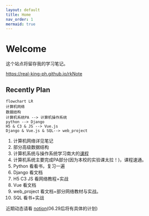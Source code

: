 ```yaml
---
layout: default
title: Home
nav_order: 1
mermaid: true
---
```


# Welcome

这个站点将留存我的学习笔记。

<https://real-king-ph.github.io/rkNote>


## Recently Plan

```mermaid
flowchart LR
计算机网络
数据结构
计算机系统PA --> 计算机操作系统
python --> Django
H5 & C3 & JS --> Vue.js
Django & Vue.js & SQL--> web_project
```

1. 计算机网络详见笔记
2. 部分高级数据结构
3. 计算机系统与操作系统学习南大的[课程](http://jyywiki.cn/)
4. 计算机系统主要完成PA部分(因为本校的实验课太拉！)，课程速通。
5. Python 看看书，复习一遍
6. Django 看文档
7. H5 C3 JS 看网络教程+实战
8. Vue 看文档
9. web_project 看文档+部分网络教材与实战。
10. SQL 看书+实战


近期动态请看 [notion](https://real-king.notion.site/2022-Summer-List-54acfddea22d4e1896361aae134cab13)(06.29后将有具体的计划)

